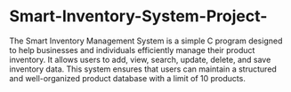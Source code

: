 # Smart-Inventory-System-Project-
The Smart Inventory Management System is a simple C program designed to help businesses and individuals efficiently manage their product inventory. It allows users to add, view, search, update, delete, and save inventory data. This system ensures that users can maintain a structured and well-organized product database with a limit of 10 products.
